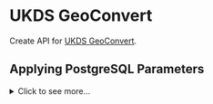 # UKDS GeoConvert

Create API for [UKDS GeoConvert](http://geoconvert.ukdataservice.ac.uk/).

## Applying PostgreSQL Parameters

<details>
  <summary>Click to see more...</summary>
  
  ### Login
  
  1. Log into [AWS Single Sign-On](https://d-936702e084.awsapps.com/start#/).
  2. Go to the [RDS section](https://console.aws.amazon.com/rds/).
  3. In the left-hand menu, select 'Parameter groups'.
  
  ### Create Parameter Group
  
  You can't edit a **default** parameter group so you have to create a custom group to work with.
  
  1. In the top-right, click 'Create parameter group'.
  2. In the 'Parameter group family' dropdown, select 'postgres12'.
  3. Type in a meaningful name and a brief description.
  
  ### Edit Parameter Group
  
  1. Click on the parameter group to see the parameters.
  2. In the top-right, click 'Edit parameters'.
  
  The parameter values below are based on recommendations from [PG Config](https://www.pgconfig.org/).  
  N.B. Not all recommendations are compatible so only some of the recommendations were implemented.
  
  3. Change the following values (you can filter the parameters to more easily find them):  
```
| MEMORY                   |        |  
|--------------------------|--------|  
| work_mem                 | 3276   |  
| maintenance_work_mem     | 262144 |  

| CHECKPOINTS              |        |  
|--------------------------|--------|  
| min_wal_size             | 4096   |  
| max_wal_size             | 16384  |  
| wal_buffers              | -1     |  

| STORAGE                  |        |  
|--------------------------|--------|  
| random_page_cost         | 1.1    |  
| effective_io_concurrency | 200    |  
```

  ### Applying the Parameter Group

  1. Go back to the [RDS section](https://console.aws.amazon.com/rds/).
  2. Click on 'DB Instances'.
  3. Click on the database you are working with.
  4. In the top-right, click 'Modify'.
  5. Under 'Additional configuration > Database options', choose your newly created group in the 'DB parameter group' dropdown.
  
  ### Turning on Performance Insights (Optional)
  
  It is also recommended to turn on 'Performance Insights' if it is not active. Stick with the defaults for 'Retention period' and 'Master key'.
  
  ### Applying the Parameter Group (Continued)
  
  6. Scroll to the bottom and click 'Continue'.
  7. Review the summary of your changes and ensure the 'Apply immediately' checkbox is selected.
  8. Click 'Modify DB instance'. It will take a few minutes to apply the changes.
  
  ### Rebooting to Apply Changes
  
  1. Click on the database you are working with.
  2. Click on the 'Configuration' tab.
  3. You should see `(pending-reboot)` next to the 'Paramter group' value. In the top-right, click the 'Actions' dropdown and select 'Reboot'.
  4. Click 'Confirm'. Again, this will take a few minutes to complete.
</details>
